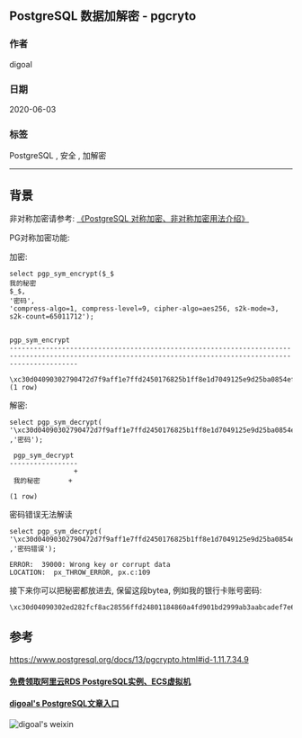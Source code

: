 ## PostgreSQL 数据加解密 - pgcryto  
  
### 作者  
digoal  
  
### 日期  
2020-06-03  
  
### 标签  
PostgreSQL , 安全 , 加解密    
  
----  
  
## 背景  
非对称加密请参考:  [《PostgreSQL 对称加密、非对称加密用法介绍》](../201802/20180226_03.md)    
  
PG对称加密功能:   
  
加密:  
  
```  
select pgp_sym_encrypt($_$  
我的秘密  
$_$,   
'密码',   
'compress-algo=1, compress-level=9, cipher-algo=aes256, s2k-mode=3, s2k-count=65011712');  
  
                                                                                pgp_sym_encrypt      
-------------------------------------------------------------------------------------------------------------------------------------------------------------  
 \xc30d04090302790472d7f9aff1e7ffd2450176825b1ff8e1d7049125e9d25ba0854efc97759c95fa067d928707b7395cd8c65de7de27a0f8f2a4912a2f8aa63de40ec9bd1892a606019579fdd00067f02b4be19dc67a  
(1 row)  
```  
  
解密:  
  
```  
select pgp_sym_decrypt(  
'\xc30d04090302790472d7f9aff1e7ffd2450176825b1ff8e1d7049125e9d25ba0854efc97759c95fa067d928707b7395cd8c65de7de27a0f8f2a4912a2f8aa63de40ec9bd1892a606019579fdd00067f02b4be19dc67a'::bytea  
,'密码');   
  
 pgp_sym_decrypt   
-----------------  
                +  
 我的秘密       +  
   
(1 row)  
```  
  
密码错误无法解读  
  
```  
select pgp_sym_decrypt(  
'\xc30d04090302790472d7f9aff1e7ffd2450176825b1ff8e1d7049125e9d25ba0854efc97759c95fa067d928707b7395cd8c65de7de27a0f8f2a4912a2f8aa63de40ec9bd1892a606019579fdd00067f02b4be19dc67a'::bytea  
,'密码错误');   
  
ERROR:  39000: Wrong key or corrupt data  
LOCATION:  px_THROW_ERROR, px.c:109  
```  
  
接下来你可以把秘密都放进去, 保留这段bytea, 例如我的银行卡账号密码:  
  
```  
\xc30d04090302ed282fcf8ac28556ffd24801184860a4fd901bd2999ab3aabcadef7e6e506e310557e659405af56c9c745cd18c4848c553cc0e5c29213e48848f37247ebba2694a94e7e2630790ae7f17971460ed4cd5285b06  
```  
  
  
## 参考  
https://www.postgresql.org/docs/13/pgcrypto.html#id-1.11.7.34.9  
  
  
#### [免费领取阿里云RDS PostgreSQL实例、ECS虚拟机](https://www.aliyun.com/database/postgresqlactivity "57258f76c37864c6e6d23383d05714ea")
  
  
#### [digoal's PostgreSQL文章入口](https://github.com/digoal/blog/blob/master/README.md "22709685feb7cab07d30f30387f0a9ae")
  
  
![digoal's weixin](../pic/digoal_weixin.jpg "f7ad92eeba24523fd47a6e1a0e691b59")
  
